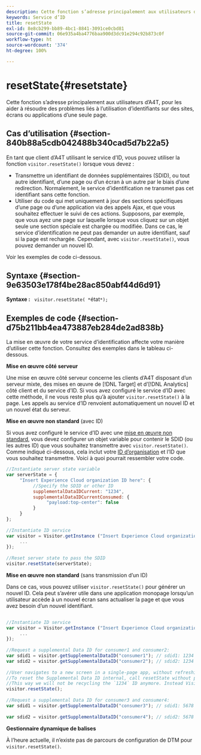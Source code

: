 ```yaml
---
description: Cette fonction s’adresse principalement aux utilisateurs d’A4T, pour les aider à résoudre des problèmes liés à l’utilisation d’identifiants sur des sites, écrans ou applications d’une seule page.
keywords: Service d’ID
title: resetState
exl-id: 8e8cb299-bb89-4bc1-8841-3091ce0cbd81
source-git-commit: 06e935a4ba4776baa900d3dc91e294c92b873c0f
workflow-type: ht
source-wordcount: '374'
ht-degree: 100%

---
```


# resetState{#resetstate}

Cette fonction s’adresse principalement aux utilisateurs d’A4T, pour les aider à résoudre des problèmes liés à l’utilisation d’identifiants sur des sites, écrans ou applications d’une seule page.

## Cas dʼutilisation {#section-840b88a5cdb042488b340cad5d7b22a5}

En tant que client d’A4T utilisant le service d’ID, vous pouvez utiliser la fonction `visitor.resetState()` lorsque vous devez :

* Transmettre un identifiant de données supplémentaires (SDID), ou tout autre identifiant, dʼune page ou dʼun écran à un autre par le biais dʼune redirection. Normalement, le service dʼidentification ne transmet pas cet identifiant sans cette fonction.
* Utiliser du code qui met uniquement à jour des sections spécifiques dʼune page ou dʼune application via des appels Ajax, et que vous souhaitez effectuer le suivi de ces actions. Supposons, par exemple, que vous ayez une page sur laquelle lorsque vous cliquez sur un objet seule une section spéciale est chargée ou modifiée. Dans ce cas, le service dʼidentification ne peut pas demander un autre identifiant, sauf si la page est rechargée. Cependant, avec `visitor.resetState()`, vous pouvez demander un nouvel ID.

Voir les exemples de code ci-dessous.

## Syntaxe {#section-9e63503e178f4be28ac850abf44d6d91}

**Syntaxe :** ` visitor.resetState( *`état`*);`

## Exemples de code {#section-d75b211bb4ea473887eb284de2ad838b}

La mise en œuvre de votre service dʼidentification affecte votre manière dʼutiliser cette fonction. Consultez des exemples dans le tableau ci-dessous.

**Mise en œuvre côté serveur**

Une mise en œuvre côté serveur concerne les clients d’A4T disposant d’un serveur mixte, des mises en œuvre de [!DNL Target] et d’[!DNL Analytics] côté client et du service d’ID. Si vous avez configuré le service d’ID avec cette méthode, il ne vous reste plus qu’à ajouter `visitor.resetState()` à la page. Les appels au service d’ID renvoient automatiquement un nouvel ID et un nouvel état du serveur.

**Mise en œuvre non standard** (avec ID)

Si vous avez configuré le service d’ID avec une [mise en œuvre non standard](../../implementation-guides/implementation-guides.md#section-2c4f2db1f9704315a7cccab6d2e07113), vous devez configurer un objet variable pour contenir le SDID (ou les autres ID) que vous souhaitez transmettre avec `visitor.resetState()`. Comme indiqué ci-dessous, cela inclut votre [ID d’organisation](../../reference/requirements.md#section-a02f537129a64ffbb690d5738d360c26) et l’ID que vous souhaitez transmettre. Voici à quoi pourrait ressembler votre code.

```js
//Instantiate server state variable 
var serverState = { 
     "Insert Experience Cloud organization ID here": { 
          //Specify the SDID or other ID 
          supplementalDataIDCurrent: "1234", 
          supplementalDataIDCurrentConsumed: { 
               "payload:top-center": false 
          } 
     } 
}; 
 
//Instantiate ID service 
var visitor = Visitor.getInstance ("Insert Experience Cloud organization ID here", { 
     ... 
}); 
 
//Reset server state to pass the SDID 
visitor.resetState(serverState);
```

**Mise en œuvre non standard** (sans transmission d’un ID)

Dans ce cas, vous pouvez utiliser `visitor.resetState()` pour générer un nouvel ID. Cela peut sʼavérer utile dans une application monopage lorsquʼun utilisateur accède à un nouvel écran sans actualiser la page et que vous avez besoin dʼun nouvel identifiant.

```js
 
//Instantiate ID service 
var visitor = Visitor.getInstance ("Insert Experience Cloud organization ID here", { 
     ... 
}); 
 
//Request a supplemental Data ID for consumer1 and consumer2: 
var sdid1 = visitor.getSupplementalDataID("consumer1"); // sdid1: 1234 
var sdid2 = visitor.getSupplementalDataID("consumer2"); // sdid2: 1234 
 
//User navigates to a new screen in a single-page app, without refreshing the page. 
//To reset the Supplemental Data ID internal, call resetState without passing any parameters. 
//This way we will not be recycling the `1234` ID anymore. Instead Visitor will generate a new supplemental Data ID going forward. 
visitor.resetState(); 
 
//Request a supplemental Data ID for consumer3 and consumer4: 
var sdid1 = visitor.getSupplementalDataID("consumer3"); // sdid1: 5678 
 
var sdid2 = visitor.getSupplementalDataID("consumer4"); // sdid2: 5678
```

**Gestionnaire dynamique de balises**

À l’heure actuelle, il n’existe pas de parcours de configuration de DTM pour `visitor.resetState()`.
